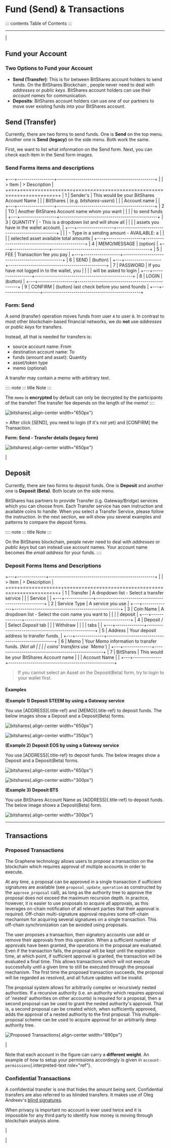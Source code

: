 # Fund (Send) & Transactions

::: contents
Table of Contents
:::

------------------------------------------------------------------------

| 

## Fund your Account

### Two Options to Fund your Account

-   **Send (Transfer)**: This is for between BitShares account holders
    to send funds. On the BitShares Blockchain , people never need to
    deal with *addresses* or *public keys*. BitShares account holders
    can use their *account names* for communication.
-   **Deposits**: BitShares account holders can use one of our partners
    to move over existing funds into your BitShares account.

## Send (Transfer)

Currently, there are two forms to send funds. One is **Send** on the top
menu. Another one is **Send (legacy)** on the side menu. Both work the
same.

First, we want to list what information on the Send form. Next, you can
check each item in the Send form images.

### Send Forms items and descriptions

+---+------------------+------------------------------------------------+
|   | > Item           | > Description                                  |
+===+==================+================================================+
| 1 | Sender\'s        | This would be your BitShares Account Name      |
|   | BitShares        | (e.g. *bitshares-users*)                       |
|   | Account name     |                                                |
+---+------------------+------------------------------------------------+
| 2 | TO               | Another BitShares Account name whom you want   |
|   |                  | to send funds                                  |
+---+------------------+------------------------------------------------+
| 3 | QUANTITY         | -   This is a dropdown list and will show all  |
|   |                  |     assets you have in the wallet account.     |
+---+------------------+------------------------------------------------+
|   |                  | -   Type in a sending amount - AVAILABLE: a    |
|   |                  |     selected asset available total amounts     |
+---+------------------+------------------------------------------------+
| 4 | MEMO/MESSAGE     | (option)                                       |
+---+------------------+------------------------------------------------+
| 5 | FEE              | Transaction fee you pay                        |
+---+------------------+------------------------------------------------+
| 6 | SEND             | (button)                                       |
+---+------------------+------------------------------------------------+
| 7 | PASSWORD         | If you have not logged in to the wallet, you   |
|   |                  | will be asked to login                         |
+---+------------------+------------------------------------------------+
| 8 | LOGIN            | (button)                                       |
+---+------------------+------------------------------------------------+
| 9 | CONFIRM          | (button) last check before you send founds     |
+---+------------------+------------------------------------------------+

### Form: Send

A send (transfer) operation moves funds from user `A` to user `B`. In
contrast to most other blockchain-based financial networks, we do
**not** use *addresses* or *public keys* for transfers.

Instead, all that is needed for transfers is:

-   source account name: From
-   destination account name: To
-   funds (amount and asset): Quantity
-   asset/token type
-   memo (optional)

A transfer may contain a memo with arbitrary text.

:::: note
::: title
Note
:::

The `memo` is **encrypted** by default can only be decrypted by the
participants of the transfer! The transfer fee depends on the length of
the memo!
::::

![bitshares](../images/Send-1.png){.align-center width="650px"}

\> After click \[SEND\], you need to login (if it\'s not yet) and
\[CONFIRM\] the Transaction.

**Form: Send - Transfer details (legacy form)**

![bitshares](../images/send-transfer2.png){.align-center width="650px"}

| 

## Deposit

Currently, there are two forms to deposit funds. One is **Deposit** and
another one is **Deposit (Beta)**. Both locate on the side menu.

BitShares has partners to provide Transfer (i.g. Gateway/Bridge)
services which you can choose from. Each Transfer service has own
instruction and available coins to handle. When you select a Transfer
Service, please follow the instruction. In the next section, we will
show you several examples and patterns to compare the deposit forms.

:::: note
::: title
Note
:::

On the BitShares blockchain, people never need to deal with *addresses*
or *public keys* but can instead use account names. Your account name
becomes the *email address* for your funds.
::::

### Deposit Forms Items and Descriptions

+---+--------------+----------------------------------------------------+
|   | > Item       | > Description                                      |
+===+==============+====================================================+
| 1 | Transfer     | A dropdown list - Select a transfer service        |
|   | Service      |                                                    |
+---+--------------+----------------------------------------------------+
| 2 | Service Type | A service you use                                  |
+---+--------------+----------------------------------------------------+
| 3 | Coin Name    | A dropdown list - Select the coin name you want to |
|   |              | deposit                                            |
+---+--------------+----------------------------------------------------+
| 4 | Deposit /    | Select *Deposit* tab                               |
|   | Withdraw     |                                                    |
|   | tabs         |                                                    |
+---+--------------+----------------------------------------------------+
| 5 | Address      | Your deposit address to transfer funds.            |
+---+--------------+----------------------------------------------------+
| 6 | Memo         | Your Memo information to transfer funds. (*Not all |
|   |              | coins\' transfers use \`Memo\`*)                   |
+---+--------------+----------------------------------------------------+
| 7 | BitShares    | This would be your BitShares Account name          |
|   | Account Name |                                                    |
+---+--------------+----------------------------------------------------+

> If you cannot select an Asset on the Deposit(Beta) form, try to login
> to your wallet first.

#### Examples

**(Example 1) Deposit STEEM by using a Gateway service**

You use [ADDRESS]{.title-ref} and [MEMO]{.title-ref} to deposit funds.
The below images show a Deposit and a Deposit(Beta) forms.

![bitshares](../images/deposit-steem-legacy.png){.align-center
width="650px"}

![bitshares](../images/deposit-steem-2.png){.align-center width="350px"}

**(Example 2) Deposit EOS by using a Gateway service**

You use [ADDRESS]{.title-ref} to deposit funds. The below images show a
Deposit and a Deposit(Beta) forms.

![bitshares](../images/deposit-eos-legacy.png){.align-center
width="650px"}

![bitshares](../images/deposit-eos-2.png){.align-center width="300px"}

**(Example 3) Deposit BTS**

You use BitShares Account Name as [ADDRESS]{.title-ref} to deposit
funds. The below image shows a Deposit(Beta) form.

![bitshares](../images/deposit-bts.png){.align-center width="300px"}

------------------------------------------------------------------------

## Transactions

### Proposed Transactions

The Graphene technology allows users to *propose* a transaction on the
blockchain which requires approval of multiple accounts in order to
execute.

At any time, a proposal can be approved in a single transaction if
sufficient signatures are available (see `proposal_update_operation` as
constructed by the `approve_proposal` call), as long as the authority
tree to approve the proposal does not exceed the maximum recursion
depth. In practice, however, it is easier to use proposals to acquire
all approvals, as this leverages on-chain notification of all relevant
parties that their approval is required. Off-chain multi-signature
approval requires some off-chain mechanism for acquiring several
signatures on a single transaction. This off-chain synchronization can
be avoided using proposals.

The user proposes a transaction, then signatory accounts use add or
remove their approvals from this operation. When a sufficient number of
approvals have been granted, the operations in the proposal are
evaluated. Even if the transaction fails, the proposal will be kept
until the expiration time, at which point, if sufficient approval is
granted, the transaction will be evaluated a final time. This allows
transactions which will not execute successfully until a given time to
still be executed through the proposal mechanism. The first time the
proposed transaction succeeds, the proposal will be regarded as
resolved, and all future updates will be invalid.

The proposal system allows for arbitrarily complex or recursively nested
authorities. If a recursive authority (i.e. an authority which requires
approval of \'nested\' authorities on other accounts) is required for a
proposal, then a second proposal can be used to grant the nested
authority\'s approval. That is, a second proposal can be created which,
when sufficiently approved, adds the approval of a nested authority to
the first proposal. This multiple-proposal scheme can be used to acquire
approval for an arbitrarily deep authority tree.

![Proposed Transactions](proposed-transactions.png){.align-center
width="890px"}

| 

Note that each account in the figure can carry a **different weight**.
An example of how to setup your permissions accordingly is given in
`account-permissions`{.interpreted-text role="ref"}.

### Confidential Transactions

A confidential transfer is one that hides the amount being sent.
Confidential transfers are also referred to as blinded transfers. It
makes use of Oleg Andreev\'s [blind
signatures](http://blog.oleganza.com/post/77474860538/blind-signatures).

When privacy is important no account is ever used twice and it is
impossible for any third party to identify how money is moving through
blockchain analysis alone.

| 

| 

